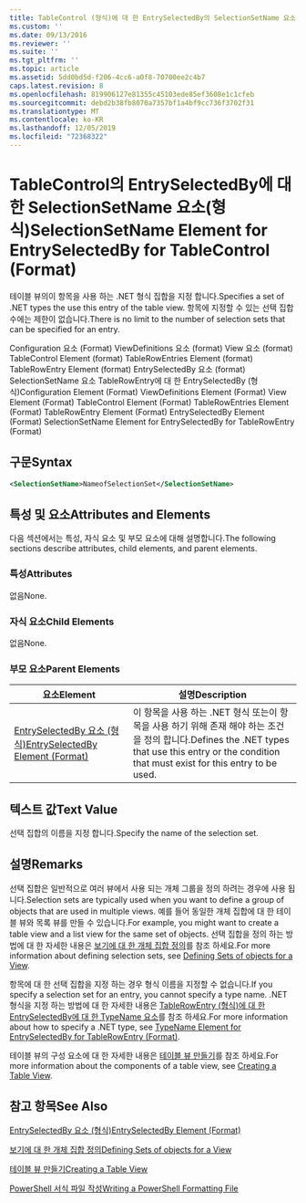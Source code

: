 ```yaml
---
title: TableControl (형식)에 대 한 EntrySelectedBy의 SelectionSetName 요소 | Microsoft Docs
ms.custom: ''
ms.date: 09/13/2016
ms.reviewer: ''
ms.suite: ''
ms.tgt_pltfrm: ''
ms.topic: article
ms.assetid: 5dd0bd5d-f206-4cc6-a0f8-70700ee2c4b7
caps.latest.revision: 8
ms.openlocfilehash: 819906127e81355c45103ede85ef3608e1c1cfeb
ms.sourcegitcommit: debd2b38fb8070a7357bf1a4bf9cc736f3702f31
ms.translationtype: MT
ms.contentlocale: ko-KR
ms.lasthandoff: 12/05/2019
ms.locfileid: "72368322"
---
```

# <a name="selectionsetname-element-for-entryselectedby-for-tablecontrol-format"></a><span data-ttu-id="e4ef9-102">TableControl의 EntrySelectedBy에 대한 SelectionSetName 요소(형식)</span><span class="sxs-lookup"><span data-stu-id="e4ef9-102">SelectionSetName Element for EntrySelectedBy for TableControl (Format)</span></span>

<span data-ttu-id="e4ef9-103">테이블 뷰의이 항목을 사용 하는 .NET 형식 집합을 지정 합니다.</span><span class="sxs-lookup"><span data-stu-id="e4ef9-103">Specifies a set of .NET types the use this entry of the table view.</span></span> <span data-ttu-id="e4ef9-104">항목에 지정할 수 있는 선택 집합 수에는 제한이 없습니다.</span><span class="sxs-lookup"><span data-stu-id="e4ef9-104">There is no limit to the number of selection sets that can be specified for an entry.</span></span>

<span data-ttu-id="e4ef9-105">Configuration 요소 (Format) ViewDefinitions 요소 (format) View 요소 (format) TableControl Element (format) TableRowEntries Element (format) TableRowEntry Element (format) EntrySelectedBy 요소 (format) SelectionSetName 요소 TableRowEntry에 대 한 EntrySelectedBy (형식)</span><span class="sxs-lookup"><span data-stu-id="e4ef9-105">Configuration Element (Format) ViewDefinitions Element (Format) View Element (Format) TableControl Element (Format) TableRowEntries Element (Format) TableRowEntry Element (Format) EntrySelectedBy Element (Format) SelectionSetName Element for EntrySelectedBy for TableRowEntry (Format)</span></span>

## <a name="syntax"></a><span data-ttu-id="e4ef9-106">구문</span><span class="sxs-lookup"><span data-stu-id="e4ef9-106">Syntax</span></span>

```xml
<SelectionSetName>NameofSelectionSet</SelectionSetName>
```

## <a name="attributes-and-elements"></a><span data-ttu-id="e4ef9-107">특성 및 요소</span><span class="sxs-lookup"><span data-stu-id="e4ef9-107">Attributes and Elements</span></span>

<span data-ttu-id="e4ef9-108">다음 섹션에서는 특성, 자식 요소 및 부모 요소에 대해 설명합니다.</span><span class="sxs-lookup"><span data-stu-id="e4ef9-108">The following sections describe attributes, child elements, and parent elements.</span></span>

### <a name="attributes"></a><span data-ttu-id="e4ef9-109">특성</span><span class="sxs-lookup"><span data-stu-id="e4ef9-109">Attributes</span></span>

<span data-ttu-id="e4ef9-110">없음</span><span class="sxs-lookup"><span data-stu-id="e4ef9-110">None.</span></span>

### <a name="child-elements"></a><span data-ttu-id="e4ef9-111">자식 요소</span><span class="sxs-lookup"><span data-stu-id="e4ef9-111">Child Elements</span></span>

<span data-ttu-id="e4ef9-112">없음</span><span class="sxs-lookup"><span data-stu-id="e4ef9-112">None.</span></span>

### <a name="parent-elements"></a><span data-ttu-id="e4ef9-113">부모 요소</span><span class="sxs-lookup"><span data-stu-id="e4ef9-113">Parent Elements</span></span>

|<span data-ttu-id="e4ef9-114">요소</span><span class="sxs-lookup"><span data-stu-id="e4ef9-114">Element</span></span>|<span data-ttu-id="e4ef9-115">설명</span><span class="sxs-lookup"><span data-stu-id="e4ef9-115">Description</span></span>|
|-------------|-----------------|
|[<span data-ttu-id="e4ef9-116">EntrySelectedBy 요소 (형식)</span><span class="sxs-lookup"><span data-stu-id="e4ef9-116">EntrySelectedBy Element (Format)</span></span>](./entryselectedby-element-for-tablerowentry-for-tablecontrol-format.md)|<span data-ttu-id="e4ef9-117">이 항목을 사용 하는 .NET 형식 또는이 항목을 사용 하기 위해 존재 해야 하는 조건을 정의 합니다.</span><span class="sxs-lookup"><span data-stu-id="e4ef9-117">Defines the .NET types that use this entry or the condition that must exist for this entry to be used.</span></span>|

## <a name="text-value"></a><span data-ttu-id="e4ef9-118">텍스트 값</span><span class="sxs-lookup"><span data-stu-id="e4ef9-118">Text Value</span></span>

<span data-ttu-id="e4ef9-119">선택 집합의 이름을 지정 합니다.</span><span class="sxs-lookup"><span data-stu-id="e4ef9-119">Specify the name of the selection set.</span></span>

## <a name="remarks"></a><span data-ttu-id="e4ef9-120">설명</span><span class="sxs-lookup"><span data-stu-id="e4ef9-120">Remarks</span></span>

<span data-ttu-id="e4ef9-121">선택 집합은 일반적으로 여러 뷰에서 사용 되는 개체 그룹을 정의 하려는 경우에 사용 됩니다.</span><span class="sxs-lookup"><span data-stu-id="e4ef9-121">Selection sets are typically used when you want to define a group of objects that are used in multiple views.</span></span> <span data-ttu-id="e4ef9-122">예를 들어 동일한 개체 집합에 대 한 테이블 뷰와 목록 뷰를 만들 수 있습니다.</span><span class="sxs-lookup"><span data-stu-id="e4ef9-122">For example, you might want to create a table view and a list view for the same set of objects.</span></span> <span data-ttu-id="e4ef9-123">선택 집합을 정의 하는 방법에 대 한 자세한 내용은 [보기에 대 한 개체 집합 정의](./defining-selection-sets.md)를 참조 하세요.</span><span class="sxs-lookup"><span data-stu-id="e4ef9-123">For more information about defining selection sets, see [Defining Sets of objects for a View](./defining-selection-sets.md).</span></span>

<span data-ttu-id="e4ef9-124">항목에 대 한 선택 집합을 지정 하는 경우 형식 이름을 지정할 수 없습니다.</span><span class="sxs-lookup"><span data-stu-id="e4ef9-124">If you specify a selection set for an entry, you cannot specify a type name.</span></span> <span data-ttu-id="e4ef9-125">.NET 형식을 지정 하는 방법에 대 한 자세한 내용은 [TableRowEntry (형식)에 대 한 EntrySelectedBy에 대 한 TypeName 요소](./typename-element-for-entryselectedby-for-tablecontrol-format.md)를 참조 하세요.</span><span class="sxs-lookup"><span data-stu-id="e4ef9-125">For more information about how to specify a .NET type, see [TypeName Element for EntrySelectedBy for TableRowEntry (Format)](./typename-element-for-entryselectedby-for-tablecontrol-format.md).</span></span>

<span data-ttu-id="e4ef9-126">테이블 뷰의 구성 요소에 대 한 자세한 내용은 [테이블 뷰 만들기](./creating-a-table-view.md)를 참조 하세요.</span><span class="sxs-lookup"><span data-stu-id="e4ef9-126">For more information about the components of a table view, see [Creating a Table View](./creating-a-table-view.md).</span></span>

## <a name="see-also"></a><span data-ttu-id="e4ef9-127">참고 항목</span><span class="sxs-lookup"><span data-stu-id="e4ef9-127">See Also</span></span>

[<span data-ttu-id="e4ef9-128">EntrySelectedBy 요소 (형식)</span><span class="sxs-lookup"><span data-stu-id="e4ef9-128">EntrySelectedBy Element (Format)</span></span>](./entryselectedby-element-for-tablerowentry-for-tablecontrol-format.md)

[<span data-ttu-id="e4ef9-129">보기에 대 한 개체 집합 정의</span><span class="sxs-lookup"><span data-stu-id="e4ef9-129">Defining Sets of objects for a View</span></span>](./defining-selection-sets.md)

[<span data-ttu-id="e4ef9-130">테이블 뷰 만들기</span><span class="sxs-lookup"><span data-stu-id="e4ef9-130">Creating a Table View</span></span>](./creating-a-table-view.md)

[<span data-ttu-id="e4ef9-131">PowerShell 서식 파일 작성</span><span class="sxs-lookup"><span data-stu-id="e4ef9-131">Writing a PowerShell Formatting File</span></span>](./writing-a-powershell-formatting-file.md)
